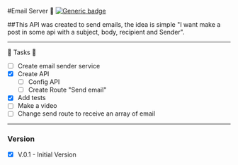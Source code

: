 #Email Server 🚧 [![Generic badge](https://img.shields.io/badge/STATUS-WORKING-<COLOR>.svg)](https://shields.io/)

##This API was created to send emails, the idea is simple "I want make a post in some api with a subject, body, recipient and Sender".

___

🚧 Tasks 🚧

- [ ] Create email sender service
- [X] Create API
  - [ ] Config API
  - [ ] Create Route "Send email"
- [X] Add tests
- [ ] Make a video
- [ ] Change send route to receive an array of email

---

### Version

- [X] V.0.1 - Initial Version
